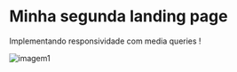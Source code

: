 <h1> Minha segunda landing page </h1>

Implementando responsividade com media queries !


![imagem1](https://user-images.githubusercontent.com/111192649/188338747-ed455ada-9ceb-4a22-a810-6b19e53f0d51.png)
